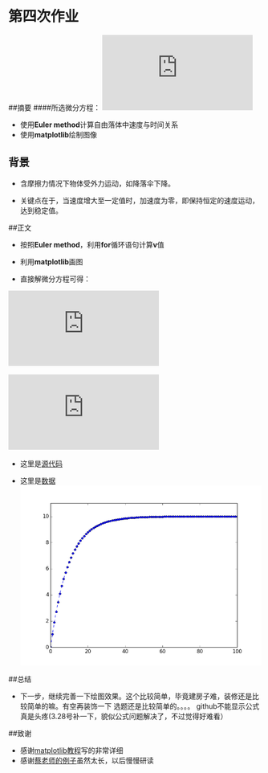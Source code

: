 # 第四次作业

##摘要
####所选微分方程：
![](http://latex.codecogs.com/gif.latex?%5Cfrac%7Bdv%7D%7Bdt%7D%3Da-bv)

* 使用**Euler method**计算自由落体中速度与时间关系
* 使用**matplotlib**绘制图像 

 

## 背景
* 含摩擦力情况下物体受外力运动，如降落伞下降。

* 关键点在于，当速度增大至一定值时，加速度为零，即保持恒定的速度运动，达到稳定值。

##正文
* 按照**Euler method**，利用**for**循环语句计算**v**值

* 利用**matplotlib**画图

* 直接解微分方程可得：

![](http://latex.codecogs.com/gif.latex?%5Cint_0%5Ev%20%5Cfrac%7B%7B%5Crm%20d%7Dv%7D%7Ba-bv%7D%20%3D%20%5Cint_0%5Et%7B%7B%5Crm%20d%7Dt%7D)

![](http://latex.codecogs.com/gif.latex?%5Cfrac%7Ba%7D%7Bb%7D%281-e%5E%7B-bt%7D%29)

* 这里是[源代码](https://github.com/yyfwhu/computationalphysics_N2013301020096/blob/master/homework/hw4.py)


* 这里是[数据](https://github.com/yyfwhu/computationalphysics_N2013301020096/blob/master/homework/data/%E7%AC%AC%E5%9B%9B%E6%AC%A1%E4%BD%9C%E4%B8%9A%E6%95%B0%E6%8D%AE)  
![friction](https://github.com/yyfwhu/computationalphysics_N2013301020096/blob/master/g_1.png)
  
##总结
* 下一步，继续完善一下绘图效果。这个比较简单，毕竟建房子难，装修还是比较简单的嘛。有空再装饰一下
选题还是比较简单的。。。。
github不能显示公式真是头疼(3.28号补一下，貌似公式问题解决了，不过觉得好难看）

##致谢
* 感谢[matplotlib教程](http://liam0205.me/2014/09/11/matplotlib-tutorial-zh-cn/)写的非常详细
* 感谢[蔡老师的例子](https://github.com/caihao/computational_physics_whu/blob/master/chapter1/uranium_decay.py)虽然太长，以后慢慢研读
